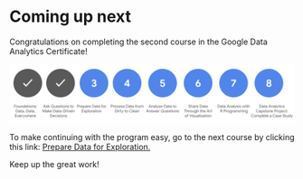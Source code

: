 # Coming up next

Congratulations on completing the second course in the Google Data Analytics Certificate!

![x](./resources/img-2.png)

To make continuing with the program easy, go to the next course by clicking this link: [Prepare Data for Exploration.](https://www.coursera.org/learn/data-preparation/home/welcome)

Keep up the great work!
